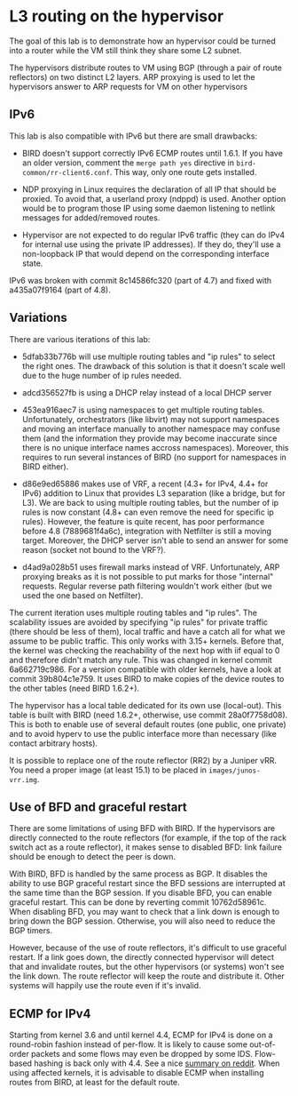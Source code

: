 # L3 routing on the hypervisor

The goal of this lab is to demonstrate how an hypervisor could be
turned into a router while the VM still think they share some L2
subnet.

The hypervisors distribute routes to VM using BGP (through a pair of
route reflectors) on two distinct L2 layers. ARP proxying is used to
let the hypervisors answer to ARP requests for VM on other hypervisors

## IPv6

This lab is also compatible with IPv6 but there are small drawbacks:

 - BIRD doesn't support correctly IPv6 ECMP routes until 1.6.1. If you
   have an older version, comment the `merge path yes` directive in
   `bird-common/rr-client6.conf`. This way, only one route gets
   installed.

 - NDP proxying in Linux requires the declaration of all IP that
   should be proxied. To avoid that, a userland proxy (ndppd) is
   used. Another option would be to program those IP using some daemon
   listening to netlink messages for added/removed routes.

 - Hypervisor are not expected to do regular IPv6 traffic (they can do
   IPv4 for internal use using the private IP addresses). If they do,
   they'll use a non-loopback IP that would depend on the
   corresponding interface state.

IPv6 was broken with commit 8c14586fc320 (part of 4.7) and fixed with
a435a07f9164 (part of 4.8).

## Variations

There are various iterations of this lab:

 - 5dfab33b776b will use multiple routing tables and "ip rules" to
   select the right ones. The drawback of this solution is that it
   doesn't scale well due to the huge number of ip rules needed.

 - adcd356527fb is using a DHCP relay instead of a local DHCP server

 - 453ea916aec7 is using namespaces to get multiple routing
   tables. Unfortunately, orchestrators (like libvirt) may not support
   namespaces and moving an interface manually to another namespace
   may confuse them (and the information they provide may become
   inaccurate since there is no unique interface names accross
   namespaces). Moreover, this requires to run several instances of
   BIRD (no support for namespaces in BIRD either).

 - d86e9ed65886 makes use of VRF, a recent (4.3+ for IPv4, 4.4+ for
   IPv6) addition to Linux that provides L3 separation (like a bridge,
   but for L3). We are back to using multiple routing tables, but the
   number of ip rules is now constant (4.8+ can even remove the need
   for specific ip rules). However, the feature is quite recent, has
   poor performance before 4.8 (7889681f4a6c), integration with
   Netfilter is still a moving target. Moreover, the DHCP server isn't
   able to send an answer for some reason (socket not bound to the
   VRF?).

 - d4ad9a028b51 uses firewall marks instead of VRF. Unfortunately, ARP
   proxying breaks as it is not possible to put marks for those
   "internal" requests. Regular reverse path filtering wouldn't work
   either (but we used the one based on Netfilter).

The current iteration uses multiple routing tables and "ip rules". The
scalability issues are avoided by specifying "ip rules" for private
traffic (there should be less of them), local traffic and have a catch
all for what we assume to be public traffic. This only works with
3.15+ kernels. Before that, the kernel was checking the reachability
of the next hop with iif equal to 0 and therefore didn't match any
rule. This was changed in kernel commit 6a662719c986. For a version
compatible with older kernels, have a look at commit 39b804c1e759. It
uses BIRD to make copies of the device routes to the other
tables (need BIRD 1.6.2+).

The hypervisor has a local table dedicated for its own use
(local-out). This table is built with BIRD (need 1.6.2+, otherwise,
use commit 28a0f7758d08). This is both to enable use of several
default routes (one public, one private) and to avoid hyperv to use
the public interface more than necessary (like contact arbitrary
hosts).

It is possible to replace one of the route reflector (RR2) by a
Juniper vRR. You need a proper image (at least 15.1) to be placed in
`images/junos-vrr.img`.

## Use of BFD and graceful restart

There are some limitations of using BFD with BIRD. If the hypervisors
are directly connected to the route reflectors (for example, if the
top of the rack switch act as a route reflector), it makes sense to
disabled BFD: link failure should be enough to detect the peer is
down.

With BIRD, BFD is handled by the same process as BGP. It disables the
ability to use BGP graceful restart since the BFD sessions are
interrupted at the same time than the BGP session. If you disable BFD,
you can enable graceful restart. This can be done by reverting commit
10762d58961c. When disabling BFD, you may want to check that a link
down is enough to bring down the BGP session. Otherwise, you will also
need to reduce the BGP timers.

However, because of the use of route reflectors, it's difficult to use
graceful restart. If a link goes down, the directly connected
hypervisor will detect that and invalidate routes, but the other
hypervisors (or systems) won't see the link down. The route reflector
will keep the route and distribute it. Other systems will happily use
the route even if it's invalid.

## ECMP for IPv4

Starting from kernel 3.6 and until kernel 4.4, ECMP for IPv4 is done
on a round-robin fashion instead of per-flow. It is likely to cause
some out-of-order packets and some flows may even be dropped by some
IDS. Flow-based hashing is back only with 4.4. See a
nice [summary on reddit][1]. When using affected kernels, it is
advisable to disable ECMP when installing routes from BIRD, at least
for the default route.

[1]: https://www.reddit.com/r/networking/comments/4q3wmq/ipv4_flow_based_ecmp_broken_in_linux_kernels_36/
